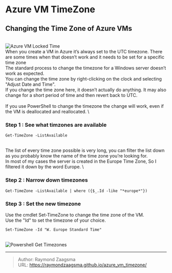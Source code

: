 # Azure VM TimeZone


<!--more-->

## Changing the Time Zone of Azure VMs
\
![Azure VM Locked Time](/images/AzureVMTimeLocked.png)
\
When you create a VM in Azure it’s always set to the UTC timezone. There are some times when that doesn’t work and it needs to be set for a specific time zone
\
The standard process to change the timezone for a Windows server doesn’t work as expected.   
You can change the time zone by right-clicking on the clock and selecting "Adjust Date and Time".   
If you change the time zone here, it doesn’t actually do anything. It may also change for a short period of time and then revert back to UTC.  
\
If you use PowerShell to change the timezone the change will work, even if the VM is deallocated and reallocated.
\
### Step 1 : See what timzones are available 

```
Get-TimeZone -ListAvailable
```
\
The list of every time zone possible is very long, you can filter the list down as you probably know the name of the time zone you’re looking for.  
In most of my cases the server is created in the Europe Time Zone, So I filtered it down by the word Europe.
\
### Step 2 : Narrow down timezones

```
Get-TimeZone -ListAvailable | where ({$_.Id -like "*europe*"})
```

### Step 3 : Set the new timezone

Use the cmdlet Set-TimeZone to change the time zone of the VM.  
Use the "Id" to set the timezone of your choice.  

```
Set-TimeZone -Id "W. Europe Standard Time"
```
\
![Powershell Get Timezones](/images/PowershellGetTimezones.png)

---

> Author: Raymond Zaagsma  
> URL: https://raymondzaagsma.github.io/azure_vm_timezone/  

